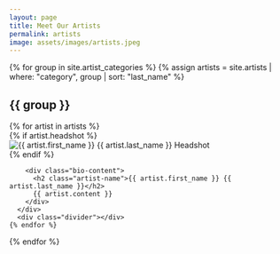 ```yaml
---
layout: page
title: Meet Our Artists
permalink: artists
image: assets/images/artists.jpeg
---
```


{% for group in site.artist_categories %}
  {% assign artists = site.artists | where: "category", group | sort: "last_name" %}
  <div class="artist-category">
    <h2 class="category-name">{{ group }}</h2>
    {% for artist in artists %}
      <div class="artist-bio">
        {% if artist.headshot %}<div class="headshot"><img src="{{ artist.headshot }}" alt="{{ artist.first_name }} {{ artist.last_name }} Headshot" /></div>{% endif %}

        <div class="bio-content">
          <h2 class="artist-name">{{ artist.first_name }} {{ artist.last_name }}</h2>
          {{ artist.content }}
        </div>
      </div>
      <div class="divider"></div>
    {% endfor %}
  </div>
{% endfor %}
